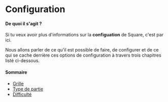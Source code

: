 # Configuration

#### De quoi il s'agit ?

Si tu veux avoir plus d'informations sur la **configuation** de Square, c'est par ici.

Nous allons parler de ce qu'il est possible de faire, de configurer et de ce qui se cache derrière ces options de configuration à travers trois chapitres listé ci-dessous.

#### Sommaire

- [Grille]({{site.baseUrl}}/config/grid/)
- [Type de partie](https://c0zen.github.io/Square/config/type/)
- [Difficulté](https://c0zen.github.io/Square/config/level/)
